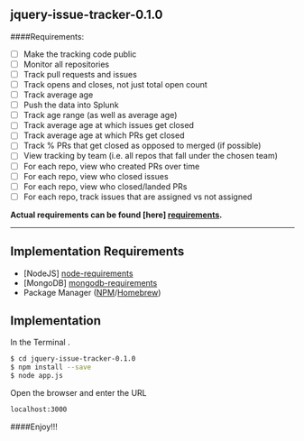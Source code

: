 ## jquery-issue-tracker-0.1.0
####Requirements:
- [ ] Make the tracking code public
- [ ] Monitor all repositories
- [ ] Track pull requests and issues
- [ ] Track opens and closes, not just total open count
- [ ] Track average age
- [ ] Push the data into Splunk
- [ ] Track age range (as well as average age)
- [ ] Track average age at which issues get closed
- [ ] Track average age at which PRs get closed
- [ ] Track % PRs that get closed as opposed to merged (if possible)
- [ ] View tracking by team (i.e. all repos that fall under the chosen team)
- [ ] For each repo, view who created PRs over time
- [ ] For each repo, view who closed issues
- [ ] For each repo, view who closed/landed PRs
- [ ] For each repo, track issues that are assigned vs not assigned

**Actual requirements can be found [here] [requirements].**

  ------
**Implementation Requirements** 
-
 - [NodeJS] [node-requirements]
 - [MongoDB] [mongodb-requirements] 
 - Package Manager ([NPM][npm-requirements]/[Homebrew][homebrew-requirements]) 


**Implementation**
-
In the Terminal .
```bash
$ cd jquery-issue-tracker-0.1.0
$ npm install --save
$ node app.js
```
Open the browser and enter the URL
```bash
localhost:3000
```

[requirements]: https://github.com/jquery/content/issues/4  
[node-requirements]: https://nodejs.org/
[mongodb-requirements]: https://www.mongodb.org/
[npm-requirements]: https://docs.npmjs.com/getting-started/installing-node
[homebrew-requirements]: http://brew.sh/

####Enjoy!!!
